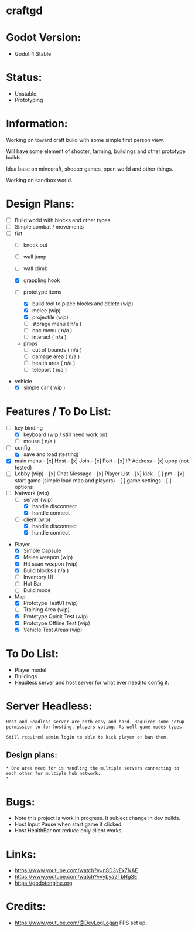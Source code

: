 # craftgd

# Godot Version:
 * Godot 4 Stable

# Status:
 * Unstable
 * Prototyping

# Information:
 Working on toward craft build with some simple first person view.

 Will have some element of shooter, farming, buildings and other prototype builds.

 Idea base on minecraft, shooter games, open world and other things.

 Working on sandbox world.

# Design Plans:
 * [ ] Build world with blocks and other types.
 * [ ] Simple combat / movements
  * [ ] fist
	* [ ] knock out
	* [ ] wall jump
	* [ ] wall climb
	* [x] grappling hook

	* [ ] prototype items
		* [x] build tool to place blocks and delete (wip)
		* [x] melee (wip)
		* [x] projectile (wip)
		* [ ] storage menu ( n/a )
		* [ ] npc menu ( n/a )
		* [ ] interact ( n/a )
	* props
		* [ ] out of bounds ( n/a )
		* [ ] damage area ( n/a )
		* [ ] health area ( n/a )
		* [ ] teleport ( n/a )

 * vehicle
	*	[x] simple car ( wip )

# Features / To Do List:
 - [ ] key binding
	-	[x] keyboard (wip / still need work on)
	- [ ] mouse ( n/a )
 - [ ] config
	 - [x] save and load (testing)
 - [x] main menu
 		- [x] Host
		- [x] Join
		- [x] Port
		- [x] IP Address
		- [x] upnp (not tested)
 - [ ] Lobby (wip)
 		- [x] Chat Message
		- [x] Player List
				- [x] kick
				- [ ] pm
		- [x] start game (simple load map and players)
		- [ ] game settings
		- [ ] options
 - [ ] Network (wip)
	- [ ] server (wip)
	  - [x] handle disconnect
	  - [x] handle connect
	- [ ] client (wip)
	  - [x] handle disconnect
	  - [x] handle connect
  
 * Player
	* [x] Simple Capsule
	* [x] Melee weapon (wip)
	* [x] Hit scan weapon (wip)
	* [x] Build blocks ( n/a )
	* [ ] Inventory UI
	* [ ] Hot Bar
	* [ ] Build mode
 * Map
	* [x] Prototype Test01 (wip)
	* [ ] Training Area (wip)
	* [x] Prototype Quick Test (wip)
	* [x] Prototype Offline Test (wip)
	* [x] Vehicle Test Areas (wip)

# To Do List:
 * Player model
 * Buildings
 * Headless server and host server for what ever need to config it.

# Server Headless:
	Host and Headless server are both easy and hard. Required some setup permission to for hosting, players voting. As well game modes types.

	Still required admin login to able to kick player or ban them.

## Design plans:
	* One area need for is handling the multiple servers connecting to each other for multiple hub network.
	* 


# Bugs: 
 * Note this project is work in progress. It subject change in dev builds.
 * Host Input Pause when start game if clicked.
 * Host HealthBar not reduce only client works.

# Links:
 * https://www.youtube.com/watch?v=n8D3vEx7NAE
 * https://www.youtube.com/watch?v=ybya2TbHgSE
 * https://godotengine.org
 
# Credits:
 * https://www.youtube.com/@DevLogLogan FPS set up.
